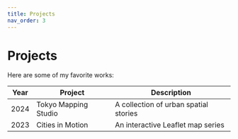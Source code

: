 ```yaml
---
title: Projects
nav_order: 3
---
```


# Projects

Here are some of my favorite works:

| Year | Project | Description |
|------|----------|--------------|
| 2024 | Tokyo Mapping Studio | A collection of urban spatial stories |
| 2023 | Cities in Motion | An interactive Leaflet map series |
